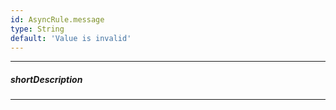 ```yaml
---
id: AsyncRule.message
type: String
default: 'Value is invalid'
---
```

---
##### shortDescription
<!-- Description goes here -->

---
<!-- Description goes here -->